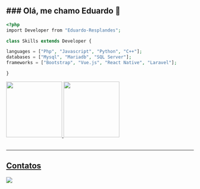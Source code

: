<h2>### Olá, me chamo Eduardo 👋</h2>

```php
<?php
import Developer from "Eduardo-Resplandes";

class Skills extends Developer {

languages = ["Php", "Javascript", "Python", "C++"];
databases = ["Mysql", "Mariadb", "SQL Server"];
frameworks = ["Bootstrap", "Vue.js", "React Native", "Laravel"];

}
```
<div>
  <a href="https://github.com/EResplandes">
  <img height="150em" src="https://github-readme-stats.vercel.app/api?username=EResplandes&show_icons=true&theme=dark&include_all_commits=true&count_private=true"/>
  <img height="150em" src="https://github-readme-stats.vercel.app/api/top-langs/?username=EResplandes&layout=compact&langs_count=7&theme=dark"/>
</div><br>

  
<hr>
  
  <h2>Contatos</h2>
  
<div>
  <a href="https://www.linkedin.com/in/eduardo-resplandes/" target="_blank"><img src="https://img.shields.io/badge/-LinkedIn-%230077B5?style=for-the-badge&logo=linkedin&logoColor=white" target="_blank"></a>   
</div>
